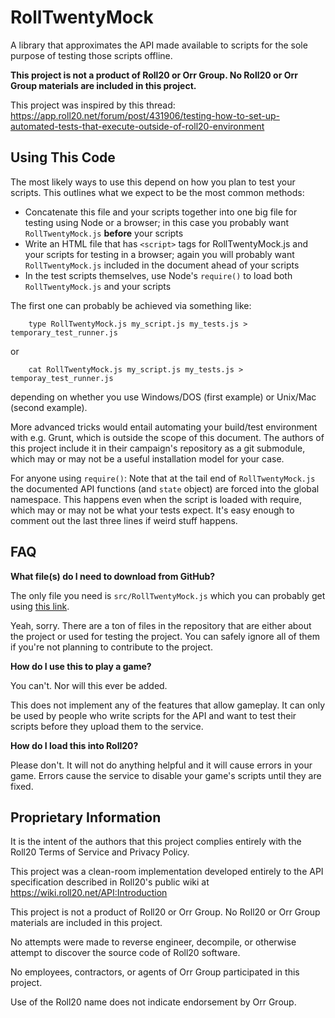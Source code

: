 # RollTwentyMock

A library that approximates the API made available to scripts for the sole purpose of testing those scripts offline.

**This project is not a product of Roll20 or Orr Group. No Roll20 or Orr Group materials are included in this project.**

This project was inspired by this thread:
https://app.roll20.net/forum/post/431906/testing-how-to-set-up-automated-tests-that-execute-outside-of-roll20-environment

## Using This Code

The most likely ways to use this depend on how you plan to test your scripts. This outlines what we expect to be
the most common methods:

* Concatenate this file and your scripts together into one big file for testing using Node or a browser; in this case
you probably want `RollTwentyMock.js` **before** your scripts
* Write an HTML file that has `<script>` tags for RollTwentyMock.js and your scripts for testing in a browser; again
you will probably want `RollTwentyMock.js` included in the document ahead of your scripts
* In the test scripts themselves, use Node's `require()` to load both `RollTwentyMock.js` and your scripts

The first one can probably be achieved via something like:

        type RollTwentyMock.js my_script.js my_tests.js > temporary_test_runner.js

or

        cat RollTwentyMock.js my_script.js my_tests.js > temporay_test_runner.js

depending on whether you use Windows/DOS (first example) or Unix/Mac (second example).

More advanced tricks would entail automating your build/test environment with e.g. Grunt, which is outside the scope
of this document. The authors of this project include it in their campaign's repository as a git submodule, which may
or may not be a useful installation model for your case.

For anyone using `require()`: Note that at the tail end of `RollTwentyMock.js` the documented API functions (and `state`
object) are forced into the global namespace. This happens even when the script is loaded with require, which may or may
not be what your tests expect. It's easy enough to comment out the last three lines if weird stuff happens.

## FAQ

**What file(s) do I need to download from GitHub?**

The only file you need is `src/RollTwentyMock.js` which you can probably get using
[this link](https://raw.githubusercontent.com/unexre/RollTwentyMock/master/src/RollTwentyMock.js).

Yeah, sorry. There are a ton of files in the repository that are either about the project or used for testing the
project.  You can safely ignore all of them if you're not planning to contribute to the project.

**How do I use this to play a game?**

You can't. Nor will this ever be added.

This does not implement any of the features that allow gameplay. It can only be used by people who write
scripts for the API and want to test their scripts before they upload them to the service.

**How do I load this into Roll20?**

Please don't. It will not do anything helpful and it will cause errors in your game. Errors cause the service to disable
your game's scripts until they are fixed.

## Proprietary Information

It is the intent of the authors that this project complies entirely with the Roll20 Terms of Service and Privacy Policy.

This project was a clean-room implementation developed entirely to the API specification described in Roll20's public
wiki at https://wiki.roll20.net/API:Introduction

This project is not a product of Roll20 or Orr Group. No Roll20 or Orr Group materials are included in this project.

No attempts were made to reverse engineer, decompile, or otherwise attempt to discover the source code of Roll20
software.

No employees, contractors, or agents of Orr Group participated in this project.

Use of the Roll20 name does not indicate endorsement by Orr Group.
